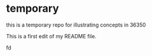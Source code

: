 # temporary
this is a temporary repo for illustrating concepts in 36350 

This is a first edit of my README file. 

fd
